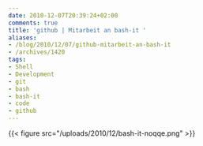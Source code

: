 ```yaml
---
date: 2010-12-07T20:39:24+02:00
comments: true
title: 'github | Mitarbeit an bash-it '
aliases:
- /blog/2010/12/07/github-mitarbeit-an-bash-it
- /archives/1420
tags:
- Shell
- Development
- git
- bash
- bash-it
- code
- github
---
```


{{< figure src="/uploads/2010/12/bash-it-noqqe.png" >}}
